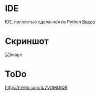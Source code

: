 # IDE

IDE, полностью сделанная на Python
 [Видео](https://www.youtube.com/watch?v=_lpgZ8F38-E)
# Скриншот
![image](https://user-images.githubusercontent.com/69617058/146648504-58e11188-b92c-4c84-83c5-119e644d34d0.png)
# ToDo
https://trello.com/b/7VOMUrQR
